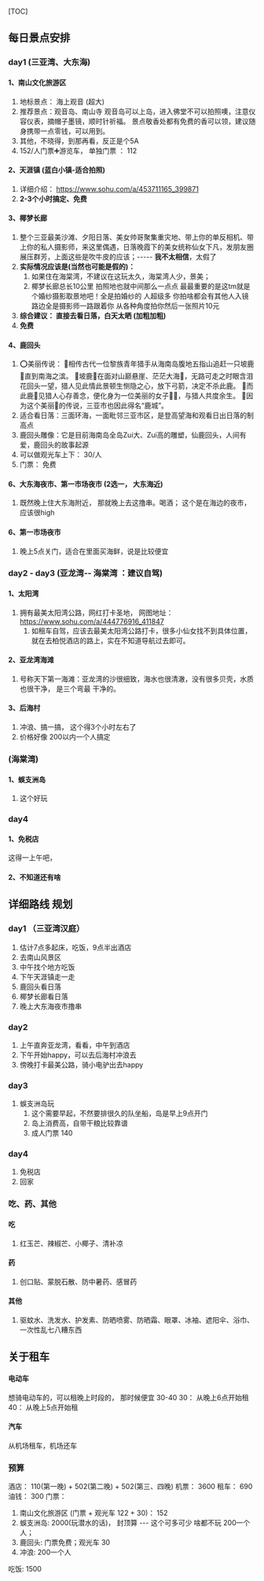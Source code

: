 [TOC]

## 每日景点安排

### day1 (三亚湾、大东海)

#### 1、南山文化旅游区

1. 地标景点： 海上观音 (超大)
2. 推荐景点：观音岛、南山寺
   观音岛可以上岛，进入佛堂不可以拍照噢，注意仪容仪表，摘帽子墨镜，顺时针祈福。
   景点敬香处都有免费的香可以领，建议随身携带一点零钱，可以用到。
3. 其他，不晓得，到那再看，反正是个5A
4. 152/人门票➕游览车， 单独门票 ： 112



#### 2、天涯镇  (蓝白小镇-适合拍照)

1. 详细介绍： https://www.sohu.com/a/453711165_399871
2. **2-3个小时搞定、免费**



#### 3、椰梦长廊

1. 整个三亚最美沙滩、夕阳日落、美女帅哥聚集重灾地、带上你的单反相机、带上你的私人摄影师，来这里偶遇，日落晚霞下的美女统称仙女下凡，发朋友圈展压群芳，上面这些是吹牛皮的应该；-----   **我不太相信**，太假了
2. **实际情况应该是(当然也可能是假的)：** 
   1. 如果住在海棠湾，不建议在这玩太久，海棠湾人少，景美；
   2. 椰梦长廊总长10公里 拍照地也就中间那么一点点 最最重要的是这tm就是个婚纱摄影取景地吧！全是拍婚纱的 人超级多 你拍啥都会有其他人入镜 路边全是摄影师一路跟着你 从各种角度拍你然后一张照片10元
3. **综合建议：  直接去看日落，白天太晒 (加粗加粗)**
4. **免费**



#### 4、鹿回头

1. ⭕美丽传说：
   🔹相传古代一位黎族青年猎手从海南岛腹地五指山追赶一只坡鹿🦌直到南海之滨。
   🔹坡鹿🦌在面对山巅悬崖、茫茫大海🌊，无路可走之时眼含泪花回头一望，猎人见此情此景顿生恻隐之心，放下弓箭，决定不杀此鹿。
   🔹而此鹿🦌见猎人心存善念，便化身为一位美丽的女子💃🏻，与猎人共度余生。
   🔹因为这个美丽🌸的传说，三亚市也因此得名“鹿城”。
2. 适合看日落：三面环海，一面毗邻三亚市区，是登高望海和观看日出日落的制高点
3. 鹿回头雕像：它是目前海南岛全岛Zui大、Zui高的雕塑，仙鹿回头，人间有爱，鹿回头的故事起源
4. 可以做观光车上下：  30/人
5. 门票： 免费



#### 6、大东海夜市、第一市场夜市 (2选一， 大东海近)

1. 既然晚上住大东海附近， 那就晚上去这撸串。喝酒； 这个是在海边的夜市，应该很high

#### 6、第一市场夜市

1. 晚上5点关门，适合在里面买海鲜，说是比较便宜



### day2 - day3  (亚龙湾-- 海棠湾 ：建议自驾)

#### 1、**太阳湾**

1. 拥有最美太阳湾公路，网红打卡圣地， 网图地址： https://www.sohu.com/a/444776916_411847
   1. 如租车自驾，应该去最美太阳湾公路打卡，很多小仙女找不到具体位置，就在去柏悦酒店的路上，实在不知道导航过去即可。

#### 2、亚龙湾海滩

1. 号称天下第一海滩：亚龙湾的沙很细致，海水也很清澈，没有很多贝壳，水质也很干净， 是三个弯最 干净的。

#### 3、后海村

1. 冲浪、搞一搞， 这个得3个小时左右了
2. 价格好像 200以内一个人搞定

### (海棠湾)

#### 1、蜈支洲岛

1. 这个好玩



### day4 

#### 1、免税店

这得一上午吧，

#### 2、不知道还有啥



## 详细路线 规划

### day1   （三亚湾汉庭）

1. 估计7点多起床，吃饭，9点半出酒店
2. 去南山风景区
3. 中午找个地方吃饭
4. 下午天涯镇走一走
5. 鹿回头看日落
6. 椰梦长廊看日落
7. 晚上大东海夜市撸串

### day2  

1. 上午直奔亚龙湾，看看，中午到酒店
2. 下午开始happy，可以去后海村冲浪去
3. 傍晚打卡最美公路，骑小电驴出去happy

### day3

1. 蜈支洲岛玩
   1. 这个需要早起，不然要排很久的队坐船，岛是早上9点开门
   2. 岛上消费高，自带干粮比较靠谱
   3. 成人门票 140


### day4

1. 免税店
1. 回家



### 吃、药、其他

#### 吃

1. 红玉芒、辣椒芒、小椰子、清补凉

#### 药

1. 创口贴、蒙脱石散、防中暑药、感冒药

#### 其他

1. 驱蚊水、洗发水、护发素、防晒喷雾、防晒霜、眼罩、冰袖、遮阳伞、浴巾、一次性乱七八糟东西



## 关于租车

#### 电动车

想骑电动车的，可以租晚上时段的， 那时候便宜 30-40
30： 从晚上6点开始租
40： 从晚上5点开始租

#### 汽车

从机场租车，机场还车



### 预算

酒店： 110(第一晚) + 502(第二晚) + 502(第三、四晚)
机票： 3600
租车： 690
油钱： 300
门票：

1. 南山文化旅游区 (门票 + 观光车 122 + 30)： 152 
2. 蜈支洲岛:  2000(玩潜水的话)， 封顶算  ---  这个可多可少     啥都不玩   200一个人；
3. 鹿回头: 门票免费；观光车 30
4. 冲浪:  200一个人

吃饭:   1500